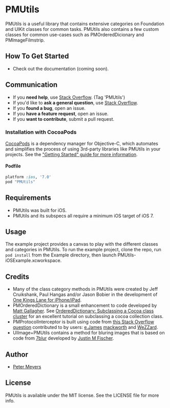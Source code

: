 # PMUtils

PMUtils is a useful library that contains extensive categories on Foundation and UIKit classes for common tasks. PMUtils also contains a few custom classes for common use-cases such as PMOrderedDicionary and PMImageFilmstrip.

## How To Get Started

- Check out the documentation (coming soon).

## Communication

- If you **need help**, use [Stack Overflow](http://stackoverflow.com/questions/tagged/PMUtils). (Tag 'PMUtils')
- If you'd like to **ask a general question**, use [Stack Overflow](http://stackoverflow.com/questions/tagged/PMUtils).
- If you **found a bug**, open an issue.
- If you **have a feature request**, open an issue.
- If you **want to contribute**, submit a pull request.

### Installation with CocoaPods

[CocoaPods](http://cocoapods.org) is a dependency manager for Objective-C, which automates and simplifies the process of using 3rd-party libraries like PMUtils in your projects. See the ["Getting Started" guide for more information](http://guides.cocoapods.org/using/getting-started.html).

#### Podfile

```ruby
platform :ios, '7.0'
pod "PMUtils"
```

## Requirements

- PMUtils was built for iOS.
- PMUtils and its subspecs all require a minimum iOS target of iOS 7.

## Usage

The example project provides a canvas to play with the different classes and categories in PMUtils. To run the example project, clone the repo, run `pod install` from the Example directory, then launch PMUtils-iOSExample.xcworkspace.

## Credits

- Many of the class category methods in PMUtils were created by Jeff Cruikshank, Paul Hangas and/or Jason Bobier in the development of [One Kings Lane for iPhone/iPad](https://itunes.apple.com/us/app/one-kings-lane-home-decor/id403827899?mt=8).
- PMOrderedDictionary is a small enhancement to code developed by [Matt Gallagher](https://twitter.com/cocoawithlove). See [OrderedDictionary: Subclassing a Cocoa class cluster](http://www.cocoawithlove.com/2008/12/ordereddictionary-subclassing-cocoa.html) for an excellent tutorial on subclassing a cocoa collection class.
- PMProtocolInterceptor is built using code from [this Stack Overflow question](http://stackoverflow.com/questions/3498158/intercept-obj-c-delegate-messages-within-a-subclass) contributed to by users: [e.James](http://stackoverflow.com/users/33686/e-james) [mackworth](http://stackoverflow.com/users/580850/mackworth) and [WeZZard](http://stackoverflow.com/users/1393062/wezzard).
- UIImage+PMUtils contains a method for bluring images that is based on code from [7blur](https://github.com/justinmfischer/7blur) developed by [Justin M Fischer](https://github.com/justinmfischer).

## Author

- [Peter Meyers](mailto:petermeyers1@gmail.com)

## License

PMUtils is available under the MIT license. See the LICENSE file for more info.

